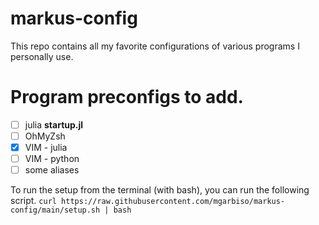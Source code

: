 # markus-config
This repo contains all my favorite configurations of various programs I personally use.

# Program preconfigs to add.
- [ ] julia **startup.jl**
- [ ] OhMyZsh
- [x] VIM - julia
- [ ] VIM - python
- [ ] some aliases

To run the setup from the terminal (with bash), you can run the following script.
`curl https://raw.githubusercontent.com/mgarbiso/markus-config/main/setup.sh | bash`
